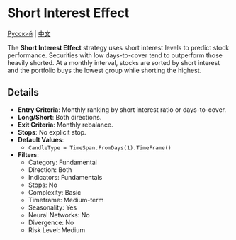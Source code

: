 # Short Interest Effect
[Русский](README_ru.md) | [中文](README_zh.md)

The **Short Interest Effect** strategy uses short interest levels to predict stock performance. Securities with low days-to-cover tend to outperform those heavily shorted. At a monthly interval, stocks are sorted by short interest and the portfolio buys the lowest group while shorting the highest.

## Details
- **Entry Criteria**: Monthly ranking by short interest ratio or days-to-cover.
- **Long/Short**: Both directions.
- **Exit Criteria**: Monthly rebalance.
- **Stops**: No explicit stop.
- **Default Values**:
  - `CandleType = TimeSpan.FromDays(1).TimeFrame()`
- **Filters**:
  - Category: Fundamental
  - Direction: Both
  - Indicators: Fundamentals
  - Stops: No
  - Complexity: Basic
  - Timeframe: Medium-term
  - Seasonality: Yes
  - Neural Networks: No
  - Divergence: No
  - Risk Level: Medium
